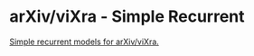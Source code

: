 # arXiv/viXra - Simple Recurrent

[ Simple recurrent models for arXiv/viXra.](https://github.com/garrett361/arxiv-vixra-simple-recurrent)
